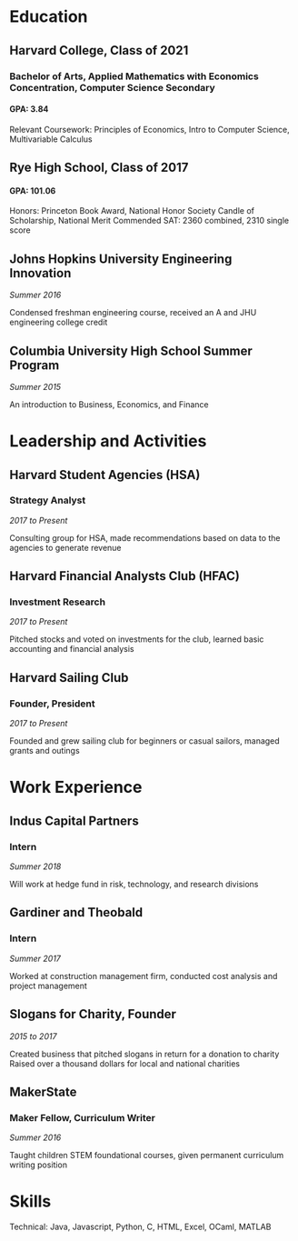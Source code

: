 # Education
## Harvard College, Class of 2021
### Bachelor of Arts, Applied Mathematics with Economics Concentration, Computer Science Secondary
#### GPA: 3.84

Relevant Coursework: Principles of Economics, Intro to Computer Science, Multivariable Calculus

## Rye High School, Class of 2017
#### GPA: 101.06

Honors: Princeton Book Award, National Honor Society Candle of Scholarship, National Merit Commended
SAT: 2360 combined, 2310 single score

## Johns Hopkins University Engineering Innovation
*Summer 2016*

Condensed freshman engineering course, received an A and JHU engineering college credit

## Columbia University High School Summer Program 
*Summer 2015* 

An introduction to Business, Economics, and Finance


# Leadership and Activities

## Harvard Student Agencies (HSA)
### Strategy Analyst
*2017 to Present*

Consulting group for HSA, made recommendations based on data to the agencies to generate revenue

## Harvard Financial Analysts Club (HFAC)
### Investment Research
*2017 to Present*

Pitched stocks and voted on investments for the club, learned basic accounting and financial analysis

## Harvard Sailing Club
### Founder, President
*2017 to Present* 

Founded and grew sailing club for beginners or casual sailors, managed grants and outings


# Work Experience

## Indus Capital Partners
### Intern
*Summer 2018*

Will work at hedge fund in risk, technology, and research divisions

## Gardiner and Theobald
### Intern
*Summer 2017*

Worked at construction management firm, conducted cost analysis and project management

## Slogans for Charity, Founder
*2015 to 2017*

Created business that pitched slogans in return for a donation to charity
Raised over a thousand dollars for local and national charities

## MakerState
### Maker Fellow, Curriculum Writer
*Summer 2016*

Taught children STEM foundational courses, given permanent curriculum writing position

# Skills

Technical: Java, Javascript, Python, C, HTML, Excel, OCaml, MATLAB
